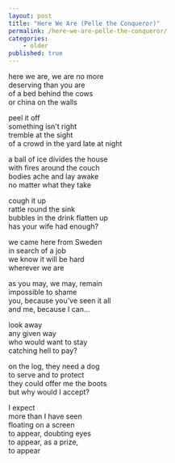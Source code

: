 ```yaml
---
layout: post
title: "Here We Are (Pelle the Conqueror)"
permalink: /here-we-are-pelle-the-conqueror/
categories:
    - older
published: true
---
```


here we are, we are no more  
deserving than you are  
of a bed behind the cows  
or china on the walls  
  
peel it off  
something isn't right  
tremble at the sight  
of a crowd in the yard late at night  
  
a ball of ice divides the house  
with fires around the couch  
bodies ache and lay awake  
no matter what they take  
  
cough it up  
rattle round the sink  
bubbles in the drink flatten up  
has your wife had enough?  
  
we came here from Sweden  
in search of a job	  
we know it will be hard  
wherever we are  
  
as you may, we may, remain  
impossible to shame  
you, because you’ve seen it all  
and me, because I can...  
  
look away  
any given way  
who would want to stay  
catching hell to pay?  
  
on the log, they need a dog  
to serve and to protect	      
they could offer me the boots  
but why would I accept?  
  
I expect  
more than I have seen  
floating on a screen   
to appear, doubting eyes   
to appear, as a prize,   
to appear  
